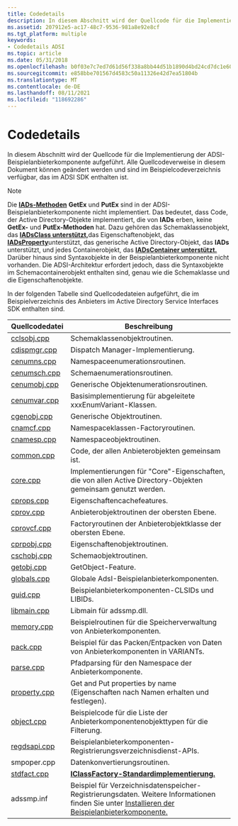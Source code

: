 ```yaml
---
title: Codedetails
description: In diesem Abschnitt wird der Quellcode für die Implementierung der ADSI-Beispielanbieterkomponente aufgeführt. Alle Quellcodeverweise in diesem Dokument können geändert werden und sind im Beispielcodeverzeichnis verfügbar, das im ADSI SDK enthalten ist.
ms.assetid: 207912e5-ac17-48c7-9536-981a8e92e8cf
ms.tgt_platform: multiple
keywords:
- Codedetails ADSI
ms.topic: article
ms.date: 05/31/2018
ms.openlocfilehash: b0f03e7c7ed7d61d56f338a8bb44d51b1890d4bd24cd7dc1e6050f1900f6ff61
ms.sourcegitcommit: e858bbe701567d4583c50a11326e42d7ea51804b
ms.translationtype: MT
ms.contentlocale: de-DE
ms.lasthandoff: 08/11/2021
ms.locfileid: "118692286"
---
```

# <a name="code-details"></a>Codedetails

In diesem Abschnitt wird der Quellcode für die Implementierung der ADSI-Beispielanbieterkomponente aufgeführt. Alle Quellcodeverweise in diesem Dokument können geändert werden und sind im Beispielcodeverzeichnis verfügbar, das im ADSI SDK enthalten ist.

> [!Note]  
> Die [**IADs-Methoden**](/windows/desktop/api/Iads/nn-iads-iads) **GetEx** und **PutEx** sind in der ADSI-Beispielanbieterkomponente nicht implementiert. Das bedeutet, dass Code, der Active Directory-Objekte implementiert, die von **IADs** erben, keine **GetEx-** und **PutEx-Methoden** hat. Dazu gehören das Schemaklassenobjekt, das [**IADsClass unterstützt,**](/windows/desktop/api/Iads/nn-iads-iadsclass)das Eigenschaftenobjekt, das [**IADsProperty**](/windows/desktop/api/Iads/nn-iads-iadsproperty)unterstützt, das generische Active Directory-Objekt, das **IADs** unterstützt, und jedes Containerobjekt, das [**IADsContainer unterstützt.**](/windows/desktop/api/Iads/nn-iads-iadscontainer) Darüber hinaus sind Syntaxobjekte in der Beispielanbieterkomponente nicht vorhanden. Die ADSI-Architektur erfordert jedoch, dass die Syntaxobjekte im Schemacontainerobjekt enthalten sind, genau wie die Schemaklasse und die Eigenschaftenobjekte.

 

In der folgenden Tabelle sind Quellcodedateien aufgeführt, die im Beispielverzeichnis des Anbieters im Active Directory Service Interfaces SDK enthalten sind.



| Quellcodedatei                 | Beschreibung                                                                                                                                                       |
|----------------------------------|-------------------------------------------------------------------------------------------------------------------------------------------------------------------|
| [cclsobj.cpp](cclsobj-cpp.md)   | Schemaklassenobjektroutinen.                                                                                                                                     |
| [cdispmgr.cpp](cdispmgr-cpp.md) | Dispatch Manager-Implementierung.                                                                                                                                  |
| [cenumns.cpp](cenumns-cpp.md)   | Namespaceenumerationsroutinen.                                                                                                                                   |
| [cenumsch.cpp](cenumsch-cpp.md) | Schemaenumerationsroutinen.                                                                                                                                      |
| [cenumobj.cpp](cenumobj-cpp.md) | Generische Objektenumerationsroutinen.                                                                                                                              |
| [cenumvar.cpp](cenumvar-cpp.md) | Basisimplementierung für abgeleitete xxxEnumVariant-Klassen.                                                                                                           |
| [cgenobj.cpp](cgenobj-cpp.md)   | Generische Objektroutinen.                                                                                                                                          |
| [cnamcf.cpp](cnamcf-cpp.md)     | Namespaceklassen-Factoryroutinen.                                                                                                                                 |
| [cnamesp.cpp](cnamesp-cpp.md)   | Namespaceobjektroutinen.                                                                                                                                        |
| [common.cpp](common-cpp.md)     | Code, der allen Anbieterobjekten gemeinsam ist.                                                                                                                              |
| [core.cpp](core-cpp.md)         | Implementierungen für "Core"-Eigenschaften, die von allen Active Directory-Objekten gemeinsam genutzt werden.                                                                                     |
| [cprops.cpp](cprops-cpp.md)     | Eigenschaftencachefeatures.                                                                                                                                          |
| [cprov.cpp](cprov-cpp.md)       | Anbieterobjektroutinen der obersten Ebene.                                                                                                                               |
| [cprovcf.cpp](cprovcf-cpp.md)   | Factoryroutinen der Anbieterobjektklasse der obersten Ebene.                                                                                                                 |
| [cprpobj.cpp](cprpobj-cpp.md)   | Eigenschaftenobjektroutinen.                                                                                                                                         |
| [cschobj.cpp](cschobj-cpp.md)   | Schemaobjektroutinen.                                                                                                                                           |
| [getobj.cpp](getobj-cpp.md)     | GetObject-Feature.                                                                                                                                                |
| [globals.cpp](globals-cpp.md)   | Globale AdsI-Beispielanbieterkomponenten.                                                                                                                          |
| [guid.cpp](guid-cpp.md)         | Beispielanbieterkomponenten-CLSIDs und LIBIDs.                                                                                                                     |
| [libmain.cpp](libmain-cpp.md)   | Libmain für adssmp.dll.                                                                                                                                           |
| [memory.cpp](memory-cpp.md)     | Beispielroutinen für die Speicherverwaltung von Anbieterkomponenten.                                                                                                            |
| [pack.cpp](pack-cpp.md)         | Beispiel für das Packen/Entpacken von Daten von Anbieterkomponenten in VARIANTs.                                                                                                          |
| [parse.cpp](parse-cpp.md)       | Pfadparsing für den Namespace der Anbieterkomponente.                                                                                                            |
| [property.cpp](property-cpp.md) | Get and Put properties by name (Eigenschaften nach Namen erhalten und festlegen).                                                                                                                                   |
| [object.cpp](object-cpp.md)     | Beispielcode für die Liste der Anbieterkomponentenobjekttypen für die Filterung.                                                                                                   |
| [regdsapi.cpp](regdsapi-cpp.md) | Beispielanbieterkomponenten-Registrierungsverzeichnisdienst-APIs.                                                                                                       |
| smpoper.cpp                      | Datenkonvertierungsroutinen.                                                                                                                                         |
| [stdfact.cpp](stdfact-cpp.md)   | [**IClassFactory-Standardimplementierung.**](/windows/win32/api/unknwn/nn-unknwn-iclassfactory)                                                                                                  |
| adssmp.inf                       | Beispiel für Verzeichnisdatenspeicher-Registrierungsdaten. Weitere Informationen finden Sie unter [Installieren der Beispielanbieterkomponente.](installing-the-example-provider-component.md) |



 

 

 